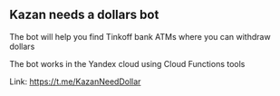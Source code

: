 Kazan needs a dollars bot
-----------------

The bot will help you find Tinkoff bank ATMs where you can withdraw dollars

The bot works in the Yandex cloud using Cloud Functions tools

Link: https://t.me/KazanNeedDollar